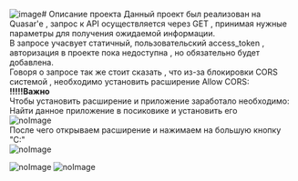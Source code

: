 ![image](https://github.com/Gatem43/getApiVK/assets/138522892/26b39227-181c-4bc7-b72d-141a4f2ccd0b)# Описание проекта
Данный проект был реализован на Quasar'e , запрос к API осуществляется через GET , принимая нужные параметры для получения ожидаемой информации. <br>
В запросе учасвует статичный, пользовательский access_token , авторизация в проекте пока недоступна , но обязательно будет добавлена.<br>
Говоря о запросе так же стоит сказать , что из-за блокировки CORS системой , необходимо установить расширение Allow CORS:<br>
**!!!!!Важно**<br>
Чтобы установить расширение и приложение заработало необходимо:<br>
Найти данное приложение в посиковике и установить его <br>
![noImage](https://i.imgur.com/fi9e3i5.png) <br>
После чего открываем расширение и нажимаем на большую кнопку "C:"<br>
![noImage](https://lh3.googleusercontent.com/nfF6PyeLmx7O9cJ0r5pJ9J5Rk0KPlKzZN0FAS2sPso3ClSiTsRWseUXGQAGNa1D-Jk4Z039YPPb6Kz1LCZTBQMSvV2o=w640-h400-e365-rj-sc0x00ffffff) <br>

![noImage](https://i.imgur.com/gyebCkP.png)
![noImage](https://i.imgur.com/Zr68uqU.png)
